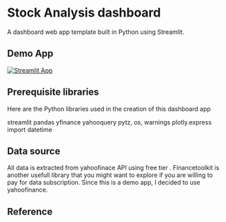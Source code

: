 # Stock Analysis dashboard

A dashboard web app template built in Python using Streamlit.

## Demo App

[![Streamlit App](https://static.streamlit.io/badges/streamlit_badge_black_white.svg)]()


## Prerequisite libraries
Here are the Python libraries used in the creation of this dashboard app

streamlit
pandas
yfinance
yahooquery
pytz, os, warnings
plotly.express
import datetime

## Data source
All data is extracted from yahoofinace API using free tier . Financetoolkit is another usefull library that you might want to explore if you are willing to 
pay for data subscription. Since this is a demo app, I decided to use yahoofinance.

## Reference
